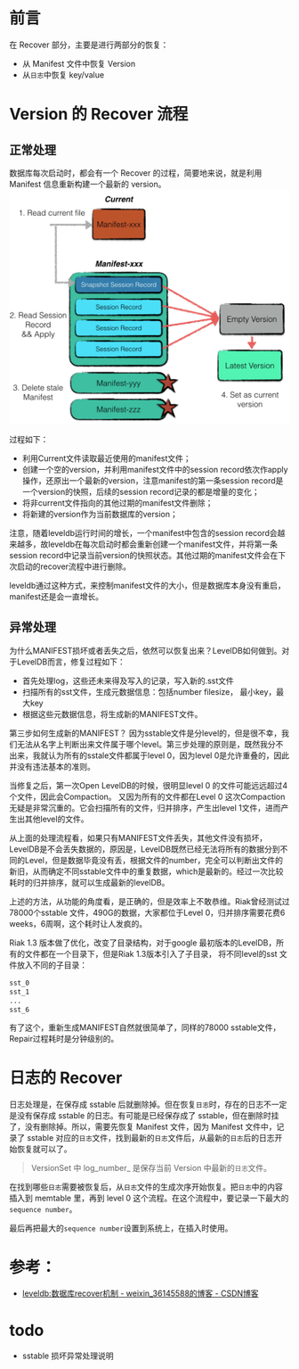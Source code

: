 # 前言
在 Recover 部分，主要是进行两部分的恢复：
- 从 Manifest 文件中恢复 Version
- 从`日志`中恢复 key/value

# Version 的 Recover 流程
## 正常处理
数据库每次启动时，都会有一个 Recover 的过程，简要地来说，就是利用 Manifest 信息重新构建一个最新的 version。
![version_recove](media/version_recover.jpg)


过程如下：
- 利用Current文件读取最近使用的manifest文件；
- 创建一个空的version，并利用manifest文件中的session record依次作apply操作，还原出一个最新的version，注意manifest的第一条session record是一个version的快照，后续的session record记录的都是增量的变化；
- 将非current文件指向的其他过期的manifest文件删除；
- 将新建的version作为当前数据库的version；

注意，随着leveldb运行时间的增长，一个manifest中包含的session record会越来越多，故leveldb在每次启动时都会重新创建一个manifest文件，并将第一条session record中记录当前version的快照状态。其他过期的manifest文件会在下次启动的recover流程中进行删除。

leveldb通过这种方式，来控制manifest文件的大小，但是数据库本身没有重启，manifest还是会一直增长。


## 异常处理
为什么MANIFEST损坏或者丢失之后，依然可以恢复出来？LevelDB如何做到。对于LevelDB而言，修复过程如下：
- 首先处理log，这些还未来得及写入的记录，写入新的.sst文件
- 扫描所有的sst文件，生成元数据信息：包括number filesize， 最小key，最大key
- 根据这些元数据信息，将生成新的MANIFEST文件。

第三步如何生成新的MANIFEST？ 因为sstable文件是分level的，但是很不幸，我们无法从名字上判断出来文件属于哪个level。第三步处理的原则是，既然我分不出来，我就认为所有的sstale文件都属于level 0，因为level 0是允许重叠的，因此并没有违法基本的准则。

当修复之后，第一次Open LevelDB的时候，很明显level 0 的文件可能远远超过4个文件，因此会Compaction。 又因为所有的文件都在Level 0 这次Compaction无疑是非常沉重的。它会扫描所有的文件，归并排序，产生出level 1文件，进而产生出其他level的文件。

从上面的处理流程看，如果只有MANIFEST文件丢失，其他文件没有损坏，LevelDB是不会丢失数据的，原因是，LevelDB既然已经无法将所有的数据分到不同的Level，但是数据毕竟没有丢，根据文件的number，完全可以判断出文件的新旧，从而确定不同sstable文件中的重复数据，which是最新的。经过一次比较耗时的归并排序，就可以生成最新的levelDB。

上述的方法，从功能的角度看，是正确的，但是效率上不敢恭维。Riak曾经测试过78000个sstable 文件，490G的数据，大家都位于Level 0，归并排序需要花费6 weeks，6周啊，这个耗时让人发疯的。

Riak 1.3 版本做了优化，改变了目录结构，对于google 最初版本的LevelDB，所有的文件都在一个目录下，但是Riak 1.3版本引入了子目录， 将不同level的sst 文件放入不同的子目录：
```
sst_0
sst_1
...
sst_6
```
有了这个，重新生成MANIFEST自然就很简单了，同样的78000 sstable文件，Repair过程耗时是分钟级别的。

# 日志的 Recover
日志处理是，在保存成 sstable 后就删除掉。但在恢复`日志`时，存在的日志不一定是没有保存成 sstable 的日志。有可能是已经保存成了 sstable，但在删除时挂了，没有删除掉。所以，需要先恢复 Manifest 文件，因为 Manifest 文件中，记录了 sstable 对应的`日志`文件，找到最新的`日志`文件后，从最新的`日志`后的日志开始恢复就可以了。
> VersionSet 中 log_number_ 是保存当前 Version 中最新的`日志`文件。

在找到哪些`日志`需要被恢复后，从`日志`文件的生成次序开始恢复。把`日志`中的内容插入到 memtable 里，再到 level 0 这个流程。在这个流程中，要记录一下最大的`sequence number`。

最后再把最大的`sequence number`设置到系统上，在插入时使用。


# 参考：
- [leveldb:数据库recover机制 - weixin_36145588的博客 - CSDN博客](https://blog.csdn.net/weixin_36145588/article/details/78029415)


# todo
- sstable 损坏异常处理说明